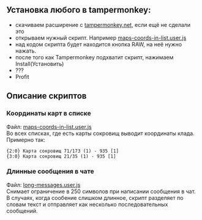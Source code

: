 ## Установка любого в tampermonkey:

- скачиваем расширение c [tampermonkey.net](https://www.tampermonkey.net/), если ещё не сделали это
- открываем нужный скрипт. Например [maps-coords-in-list.user.js](https://github.com/The-Ein/vg-pub-scripts/blob/master/tampermonkey/maps-coords-in-list.user.js)
- над кодом скрипта будет находится кнопка RAW, на неё нужно нажать.
- после того как Tampermonkey подхватит скрипт, нажимаем Install(Установить)
- ???
- Profit

## Описание скриптов

### Координаты карт в списке
Файл: [maps-coords-in-list.user.js](https://github.com/The-Ein/vg-pub-scripts/blob/master/tampermonkey/maps-coords-in-list.user.js) <br/>
Во всех списках, где есть карты сокровищ выводит координаты клада.
Примерно так:
```
{2:0} Карта сокровищ 71/173 (1) - 935 [1]
{3:0} Карта сокровищ 21/35 (1) - 935 [1]
```

### Длинные сообщения в чате
Файл: [long-messages.user.js](/tampermonkey/long-messages.user.js) <br/>
Снимает ограничение в 250 символов при написании сообщения в чат. В случаях, когда сообение слишком длинное, скрипт разделяет по словам текст и отправляет как несколько последовательных сообщений. 

